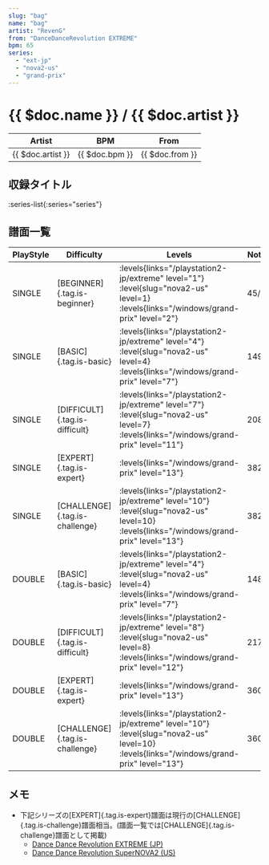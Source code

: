 ```yaml
---
slug: "bag"
name: "bag"
artist: "RevenG"
from: "DanceDanceRevolution EXTREME"
bpm: 65
series:
  - "ext-jp"
  - "nova2-us"
  - "grand-prix"
---
```


# {{ $doc.name }} / {{ $doc.artist }}

|Artist|BPM|From|
|------|---|----|
|{{ $doc.artist }}|{{ $doc.bpm }}|{{ $doc.from }}|

## 収録タイトル

:series-list{:series="series"}

## 譜面一覧

|PlayStyle|Difficulty|Levels|Notes|Movie|
|---------|----------|------|-----|-----|
|SINGLE|[BEGINNER]{.tag.is-beginner}| :levels{links="/playstation2-jp/extreme" level="1"} :level{slug="nova2-us" level=1}  :levels{links="/windows/grand-prix" level="2"}|45/0||
|SINGLE|[BASIC]{.tag.is-basic}| :levels{links="/playstation2-jp/extreme" level="4"} :level{slug="nova2-us" level=4}  :levels{links="/windows/grand-prix" level="7"}|149/0||
|SINGLE|[DIFFICULT]{.tag.is-difficult}| :levels{links="/playstation2-jp/extreme" level="7"} :level{slug="nova2-us" level=7}  :levels{links="/windows/grand-prix" level="11"}|208/0||
|SINGLE|[EXPERT]{.tag.is-expert}| :levels{links="/windows/grand-prix" level="13"}|382/0||
|SINGLE|[CHALLENGE]{.tag.is-challenge}| :levels{links="/playstation2-jp/extreme" level="10"} :level{slug="nova2-us" level=10}  :levels{links="/windows/grand-prix" level="13"}|382/0||
|DOUBLE|[BASIC]{.tag.is-basic}| :levels{links="/playstation2-jp/extreme" level="4"} :level{slug="nova2-us" level=4}  :levels{links="/windows/grand-prix" level="7"}|148/0||
|DOUBLE|[DIFFICULT]{.tag.is-difficult}| :levels{links="/playstation2-jp/extreme" level="8"} :level{slug="nova2-us" level=8}  :levels{links="/windows/grand-prix" level="12"}|217/0||
|DOUBLE|[EXPERT]{.tag.is-expert}| :levels{links="/windows/grand-prix" level="13"}|360/0||
|DOUBLE|[CHALLENGE]{.tag.is-challenge}| :levels{links="/playstation2-jp/extreme" level="10"} :level{slug="nova2-us" level=10}  :levels{links="/windows/grand-prix" level="13"}|360/0||

## メモ

- 下記シリーズの[EXPERT]{.tag.is-expert}譜面は現行の[CHALLENGE]{.tag.is-challenge}譜面相当。(譜面一覧では[CHALLENGE]{.tag.is-challenge}譜面として掲載)
  - [Dance Dance Revolution EXTREME (JP)](/series/ext-jp)
  - [Dance Dance Revolution SuperNOVA2 (US)](/series/nova2-us)
